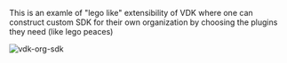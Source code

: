 This is an examle of "lego like" extensibility of VDK where one can construct custom SDK for their own organization by choosing the plugins they need (like lego peaces) 

 ![vdk-org-sdk](https://user-images.githubusercontent.com/2536458/181062129-5d763545-54e0-4d23-8f9c-d413b2c73137.png)
